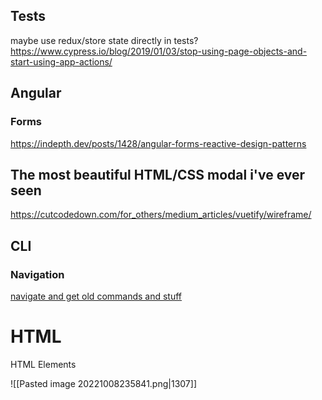 ## Tests
maybe use redux/store state directly in tests?
https://www.cypress.io/blog/2019/01/03/stop-using-page-objects-and-start-using-app-actions/

## Angular
### Forms
https://indepth.dev/posts/1428/angular-forms-reactive-design-patterns


## The most beautiful HTML/CSS modal i've ever seen
https://cutcodedown.com/for_others/medium_articles/vuetify/wireframe/

## CLI
### Navigation
[navigate and get old commands and stuff](https://betterprogramming.pub/7-shell-shortcuts-to-speed-up-development-439943247eea)


# HTML
HTML Elements

![[Pasted image 20221008235841.png|1307]]